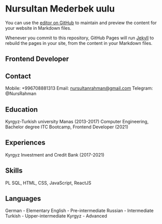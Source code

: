 # Nursultan Mederbek uulu
You can use the [editor on GitHub](https://github.com/NursRahman/rsschool-cv/edit/gh-pages/docs/index.md) to maintain and preview the content for your website in Markdown files.

Whenever you commit to this repository, GitHub Pages will run [Jekyll](https://jekyllrb.com/) to rebuild the pages in your site, from the content in your Markdown files.
## Frontend Developer
## Contact
 Mobile: +996708881313
 Email: nursultanrahman@gmail.com
 Telegram: @NursRahman
## Education
 Kyrgyz-Turkish university Manas (2013-2017)
 Computer Engineering, Bachelor degree
 ITC Bootcamp, Frontend Developer (2021)
## Experiences
 Kyrgyz Investment and Credit Bank (2017-2021)
## Skills
 PL SQL, HTML, CSS, JavaScript, ReactJS
## Languages  
German - Elementary  English - Pre-intermediate  Russian - Intermediate  Turkish - Upper-intermediate  Kyrgyz - Advanced

